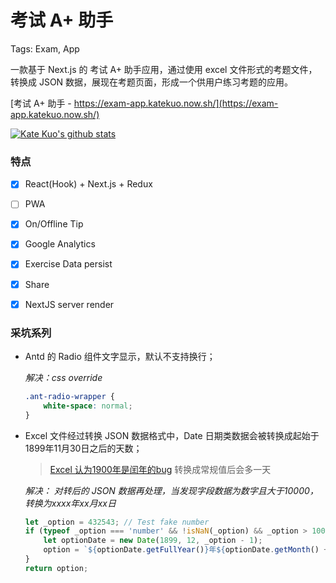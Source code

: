# 考试 A+ 助手

Tags:  Exam, App

一款基于 Next.js 的 考试 A+ 助手应用，通过使用 excel 文件形式的考题文件，转换成 JSON 数据，展现在考题页面，形成一个供用户练习考题的应用。

[考试 A+ 助手 - https://exam-app.katekuo.now.sh/](https://exam-app.katekuo.now.sh/) 

[![Kate Kuo's github stats](https://github-readme-stats.vercel.app/api?username=gyx8899&show_icons=true&theme=radical)](https://github.com/anuraghazra/github-readme-stats)

### 特点
- [x] React(Hook) + Next.js + Redux
- [ ] PWA
- [x] On/Offline Tip
- [x] Google Analytics
- [x] Exercise Data persist
- [x] Share
- [x] NextJS server render


### 采坑系列

* Antd 的 Radio 组件文字显示，默认不支持换行；
		
	*解决：css override*
	```css
	.ant-radio-wrapper {
		white-space: normal;
	}
	```

* Excel 文件经过转换 JSON 数据格式中，Date 日期类数据会被转换成起始于1899年11月30日之后的天数；
		
	> [Excel 认为1900年是闰年的bug][1] 转换成常规值后会多一天
	
	*解决： 对转后的 JSON 数据再处理，当发现字段数据为数字且大于10000，转换为xxxx年xx月xx日*
	```javascript
	let _option = 432543; // Test fake number
	if (typeof _option === 'number' && !isNaN(_option) && _option > 10000) {
		let optionDate = new Date(1899, 12, _option - 1);
		option = `${optionDate.getFullYear()}年${optionDate.getMonth() + 1}月${optionDate.getDate()}日`;
	}
	return option;
	```

[1]: https://answers.microsoft.com/zh-hans/msoffice/forum/all/excel/8f981368-1323-454e-8e6b-24d21f033634 "Excel 认为1900年是闰年的bug"
